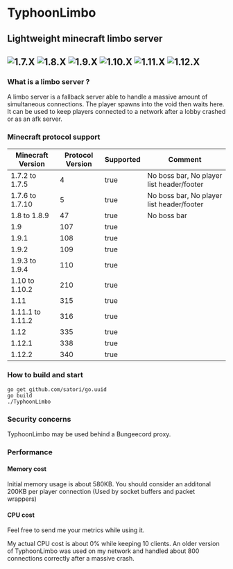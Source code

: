 # TyphoonLimbo
## Lightweight minecraft limbo server

![1.7.X](https://img.shields.io/badge/1.7.X-ready-brightgreen.svg "1.7.X")
![1.8.X](https://img.shields.io/badge/1.8.X-ready-brightgreen.svg "1.8.X")
![1.9.X](https://img.shields.io/badge/1.9.X-ready-brightgreen.svg "1.9.X")
![1.10.X](https://img.shields.io/badge/1.10.X-ready-brightgreen.svg "1.10.X")
![1.11.X](https://img.shields.io/badge/1.11.X-ready-brightgreen.svg "1.11.X")
![1.12.X](https://img.shields.io/badge/1.12.X-ready-brightgreen.svg "1.12.X")
----
### What is a limbo server ?
A limbo server is a fallback server able to handle a massive amount of simultaneous connections. The player spawns into the void then waits here. It can be used to keep players connected to a network after a lobby crashed or as an afk server.

### Minecraft protocol support

| Minecraft Version | Protocol Version | Supported | Comment                                   |
|-------------------|------------------|-----------|-------------------------------------------|
| 1.7.2 to 1.7.5    | 4                | true      | No boss bar, No player list header/footer |
| 1.7.6 to 1.7.10   | 5                | true      | No boss bar, No player list header/footer |
| 1.8 to 1.8.9      | 47               | true      | No boss bar                               |
| 1.9               | 107              | true      |                                           |
| 1.9.1             | 108              | true      |                                           |
| 1.9.2             | 109              | true      |                                           |
| 1.9.3 to 1.9.4    | 110              | true      |                                           |
| 1.10 to 1.10.2    | 210              | true      |                                           |
| 1.11              | 315              | true      |                                           |
| 1.11.1 to 1.11.2  | 316              | true      |                                           |
| 1.12              | 335              | true      |                                           |
| 1.12.1            | 338              | true      |                                           |
| 1.12.2            | 340              | true      |                                           |

### How to build and start
```shell
go get github.com/satori/go.uuid
go build
./TyphoonLimbo
```

### Security concerns
TyphoonLimbo may be used behind a Bungeecord proxy.

### Performance
#### Memory cost
Initial memory usage is about 580KB. You should consider an additonal 200KB per player connection (Used by socket buffers and packet wrappers)

#### CPU cost
Feel free to send me your metrics while using it.

My actual CPU cost is about 0% while keeping 10 clients. An older version of TyphoonLimbo was used on my network and handled about 800 connections correctly after a massive crash.
